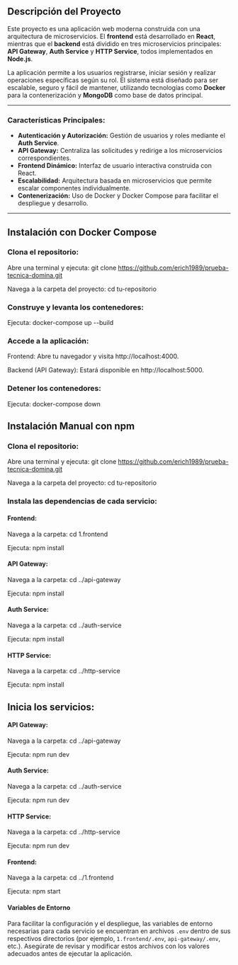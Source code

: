 ## Descripción del Proyecto

Este proyecto es una aplicación web moderna construida con una arquitectura de microservicios. El **frontend** está desarrollado en **React**, mientras que el **backend** está dividido en tres microservicios principales: **API Gateway**, **Auth Service** y **HTTP Service**, todos implementados en **Node.js**.

La aplicación permite a los usuarios registrarse, iniciar sesión y realizar operaciones específicas según su rol. El sistema está diseñado para ser escalable, seguro y fácil de mantener, utilizando tecnologías como **Docker** para la contenerización y **MongoDB** como base de datos principal.

---

### Características Principales:
- **Autenticación y Autorización:** Gestión de usuarios y roles mediante el **Auth Service**.
- **API Gateway:** Centraliza las solicitudes y redirige a los microservicios correspondientes.
- **Frontend Dinámico:** Interfaz de usuario interactiva construida con React.
- **Escalabilidad:** Arquitectura basada en microservicios que permite escalar componentes individualmente.
- **Contenerización:** Uso de Docker y Docker Compose para facilitar el despliegue y desarrollo.

---

## Instalación con Docker Compose

### Clona el repositorio:

Abre una terminal y ejecuta: git clone https://github.com/erich1989/prueba-tecnica-domina.git

Navega a la carpeta del proyecto: cd tu-repositorio

### Construye y levanta los contenedores:

Ejecuta: docker-compose up --build

### Accede a la aplicación:

Frontend: Abre tu navegador y visita http://localhost:4000.

Backend (API Gateway): Estará disponible en http://localhost:5000.

### Detener los contenedores:

Ejecuta: docker-compose down

## Instalación Manual con npm

### Clona el repositorio:

Abre una terminal y ejecuta: git clone https://github.com/erich1989/prueba-tecnica-domina.git

Navega a la carpeta del proyecto: cd tu-repositorio

### Instala las dependencias de cada servicio:

#### Frontend:

Navega a la carpeta: cd 1.frontend

Ejecuta: npm install

#### API Gateway:

Navega a la carpeta: cd ../api-gateway

Ejecuta: npm install

#### Auth Service:

Navega a la carpeta: cd ../auth-service

Ejecuta: npm install

#### HTTP Service:

Navega a la carpeta: cd ../http-service

Ejecuta: npm install


## Inicia los servicios:

#### API Gateway:

Navega a la carpeta: cd ../api-gateway

Ejecuta: npm run dev

#### Auth Service:

Navega a la carpeta: cd ../auth-service

Ejecuta: npm run dev

#### HTTP Service:

Navega a la carpeta: cd ../http-service

Ejecuta: npm run dev

#### Frontend:

Navega a la carpeta: cd ../1.frontend

Ejecuta: npm start

#### Variables de Entorno

Para facilitar la configuración y el despliegue, las variables de entorno necesarias para cada servicio se encuentran en archivos `.env` dentro de sus respectivos directorios (por ejemplo, `1.frontend/.env`, `api-gateway/.env`, etc.). Asegúrate de revisar y modificar estos archivos con los valores adecuados antes de ejecutar la aplicación.